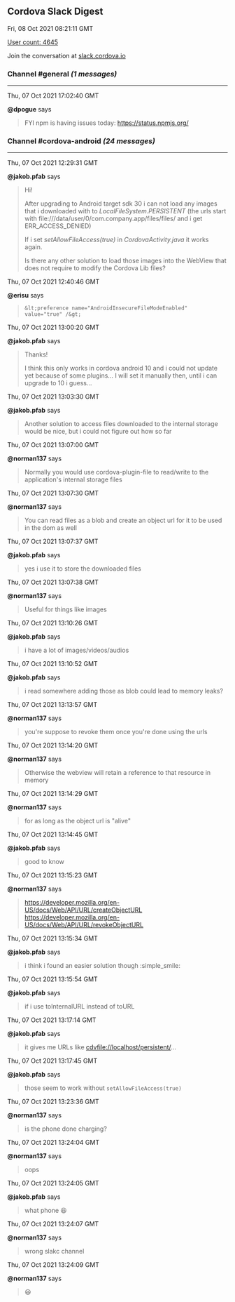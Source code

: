 ## Cordova Slack Digest
Fri, 08 Oct 2021 08:21:11 GMT

[User count: 4645](https://cordova.slack.com/)


Join the conversation at [slack.cordova.io](http://slack.cordova.io/)

### __Channel #general__ _(1 messages)_
---

Thu, 07 Oct 2021 17:02:40 GMT

__@dpogue__ says 
> FYI npm is having issues today: <https://status.npmjs.org/>
> 

### __Channel #cordova-android__ _(24 messages)_
---

Thu, 07 Oct 2021 12:29:31 GMT

__@jakob.pfab__ says 
> Hi!
> 
> After upgrading to Android target sdk 30 i can not load any images that i downloaded with to _LocalFileSystem.PERSISTENT_ (the urls start with file:///data/user/0/com.company.app/files/files/ and i get ERR_ACCESS_DENIED)
> 
> If i set _setAllowFileAccess(true)_ in *CordovaActivity.java* it works again.
> 
> Is there any other solution to load those images into the WebView that does not require to modify the Cordova Lib files?
> 

Thu, 07 Oct 2021 12:40:46 GMT

__@erisu__ says 
> ```&lt;preference name="AndroidInsecureFileModeEnabled" value="true" /&gt;```
> 

Thu, 07 Oct 2021 13:00:20 GMT

__@jakob.pfab__ says 
> Thanks!
> 
> I think this only works in cordova android 10 and i could not update yet because of some plugins...
> I will set it manually then, until i can upgrade to 10 i guess...
> 

Thu, 07 Oct 2021 13:03:30 GMT

__@jakob.pfab__ says 
> Another solution to access files downloaded to the internal storage would be nice, but i could not figure out how so far
> 

Thu, 07 Oct 2021 13:07:00 GMT

__@norman137__ says 
> Normally you would use cordova-plugin-file to read/write to the application's internal storage files
> 

Thu, 07 Oct 2021 13:07:30 GMT

__@norman137__ says 
> You can read files as a blob and create an object url for it to be used in the dom as well
> 

Thu, 07 Oct 2021 13:07:37 GMT

__@jakob.pfab__ says 
> yes i use it to store the downloaded files
> 

Thu, 07 Oct 2021 13:07:38 GMT

__@norman137__ says 
> Useful for things like images
> 

Thu, 07 Oct 2021 13:10:26 GMT

__@jakob.pfab__ says 
> i have a lot of images/videos/audios
> 

Thu, 07 Oct 2021 13:10:52 GMT

__@jakob.pfab__ says 
> i read somewhere adding those as blob could lead to memory leaks?
> 

Thu, 07 Oct 2021 13:13:57 GMT

__@norman137__ says 
> you're suppose to revoke them once you're done using the urls
> 

Thu, 07 Oct 2021 13:14:20 GMT

__@norman137__ says 
> Otherwise the webview will retain a reference to that resource in memory
> 

Thu, 07 Oct 2021 13:14:29 GMT

__@norman137__ says 
> for as long as the object url is "alive"
> 

Thu, 07 Oct 2021 13:14:45 GMT

__@jakob.pfab__ says 
> good to know
> 

Thu, 07 Oct 2021 13:15:23 GMT

__@norman137__ says 
> <https://developer.mozilla.org/en-US/docs/Web/API/URL/createObjectURL>
> <https://developer.mozilla.org/en-US/docs/Web/API/URL/revokeObjectURL>
> 

Thu, 07 Oct 2021 13:15:34 GMT

__@jakob.pfab__ says 
> i think i found an easier solution though :simple_smile:
> 

Thu, 07 Oct 2021 13:15:54 GMT

__@jakob.pfab__ says 
> if i use toInternalURL instead of toURL
> 

Thu, 07 Oct 2021 13:17:14 GMT

__@jakob.pfab__ says 
> it gives me URLs like <cdvfile://localhost/persistent/>...
> 

Thu, 07 Oct 2021 13:17:45 GMT

__@jakob.pfab__ says 
> those seem to work without
> ```setAllowFileAccess(true)```
> 
> 

Thu, 07 Oct 2021 13:23:36 GMT

__@norman137__ says 
> is the phone done charging?
> 

Thu, 07 Oct 2021 13:24:04 GMT

__@norman137__ says 
> oops
> 

Thu, 07 Oct 2021 13:24:05 GMT

__@jakob.pfab__ says 
> what phone 😆
> 

Thu, 07 Oct 2021 13:24:07 GMT

__@norman137__ says 
> wrong slakc channel
> 

Thu, 07 Oct 2021 13:24:09 GMT

__@norman137__ says 
> 😆
> 
